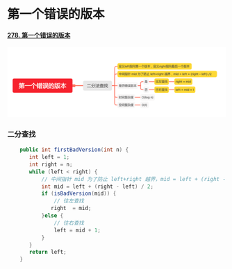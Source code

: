 第一个错误的版本
=============

#### [278. 第一个错误的版本](https://leetcode-cn.com/problems/first-bad-version/)



![image_firstBadVersion](../images/lc-junior/sortandsearch/image_firstBadVersion.png)


### 二分查找
```java
    public int firstBadVersion(int n) {
       int left = 1;
       int right = n;
       while (left < right) {
           // 中间指针 mid 为了防止 left+right 越界，mid = left + (right - left) /2
           int mid = left + (right - left) / 2;
           if (isBadVersion(mid)) {
               // 往左查找
              right  = mid;
           }else {
               // 往右查找
               left = mid + 1;
           }
       }
       return left;
    }

```